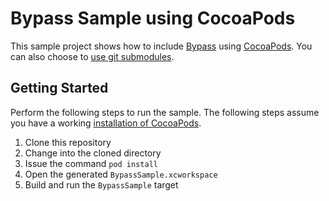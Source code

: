 # Bypass Sample using CocoaPods

This sample project shows how to include [Bypass](https://github.com/Uncodin/bypass-ios)
using [CocoaPods](http://cocoapods.org). You can also choose to
[use git submodules](https://github.com/damiancarrillo/bypass-ios-sample-submodules).

## Getting Started

Perform the following steps to run the sample. The following steps assume you
have a working [installation of CocoaPods](http://docs.cocoapods.org/guides/installing_cocoapods.html).

1. Clone this repository
2. Change into the cloned directory
3. Issue the command `pod install`
4. Open the generated `BypassSample.xcworkspace`
5. Build and run the `BypassSample` target